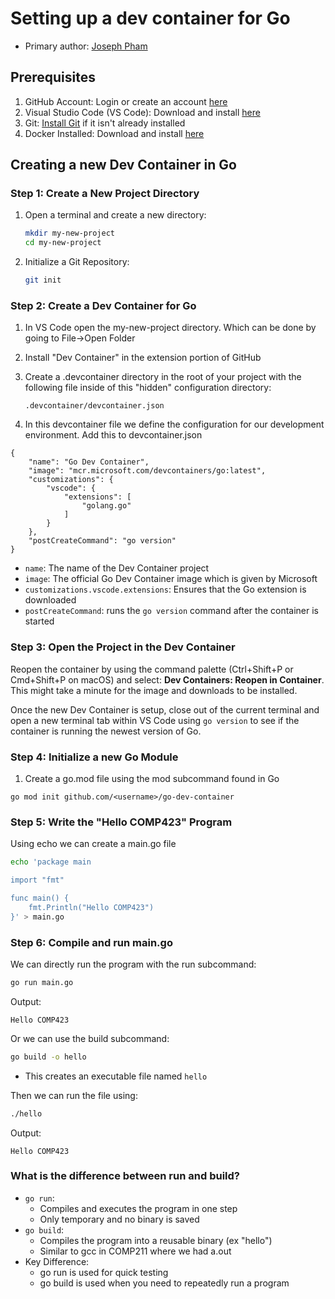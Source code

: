 # **Setting up a dev container for Go**

* Primary author: [Joseph Pham](https://github.com/jhphamunc)

## Prerequisites

1. GitHub Account: Login or create an account [here](https://github.com/)
2. Visual Studio Code (VS Code): Download and install [here](https://code.visualstudio.com/)
3. Git: [Install Git](https://git-scm.com/book/en/v2/Getting-Started-Installing-Git) if it isn't already installed
4. Docker Installed: Download and install [here](https://www.docker.com/products/docker-desktop/)

## **Creating a new Dev Container in Go**

### Step 1: Create a New Project Directory

1. Open a terminal and create a new directory:  
    ```bash
    mkdir my-new-project
    cd my-new-project 
    ```

2. Initialize a Git Repository:  
    ```bash
    git init  
    ```

### Step 2: Create a Dev Container for Go

1. In VS Code open the my-new-project directory. Which can be done by going to File->Open Folder

2. Install "Dev Container" in the extension portion of GitHub

3. Create a .devcontainer directory in the root of your project with the following file inside of this "hidden" configuration directory:
    ```  
    .devcontainer/devcontainer.json
    ```

4. In this devcontainer file we define the configuration for our development environment. Add this to devcontainer.json
```
{
    "name": "Go Dev Container",
    "image": "mcr.microsoft.com/devcontainers/go:latest",
    "customizations": {
        "vscode": {
            "extensions": [
                "golang.go"
            ]
        }
    },
    "postCreateCommand": "go version"
}
```

- ```name```: The name of the Dev Container project
- ```image```: The official Go Dev Container image which is given by Microsoft
- ```customizations.vscode.extensions```: Ensures that the Go extension is downloaded
- ```postCreateCommand```: runs the ```go version``` command after the container is started

### Step 3: Open the Project in the Dev Container

Reopen the container by using the command palette (Ctrl+Shift+P or Cmd+Shift+P on macOS) and select: **Dev Containers: Reopen in Container**. This might take a minute for the image and downloads to be installed.

Once the new Dev Container is setup, close out of the current terminal and open a new terminal tab within VS Code using ```go version``` to see if the container is running the newest version of Go.

### Step 4: Initialize a new Go Module

1. Create a go.mod file using the mod subcommand found in Go  
```
go mod init github.com/<username>/go-dev-container
```

### Step 5: Write the "Hello COMP423" Program

Using echo we can create a main.go file

```bash
echo 'package main

import "fmt"

func main() {
    fmt.Println("Hello COMP423")
}' > main.go
```

### Step 6: Compile and run main.go

We can directly run the program with the run subcommand:
```bash
go run main.go
```
Output:
```
Hello COMP423
```
Or we can use the build subcommand:
```bash
go build -o hello
```
- This creates an executable file named ```hello```   

Then we can run the file using:
```bash
./hello
```
Output:
```
Hello COMP423
```

### What is the difference between run and build?
- ```go run```:  
    - Compiles and executes the program in one step
    - Only temporary and no binary is saved
- ```go build```:  
    - Compiles the program into a reusable binary (ex "hello")
    - Similar to gcc in COMP211 where we had a.out
- Key Difference:  
    - go run is used for quick testing
    - go build is used when you need to repeatedly run a program